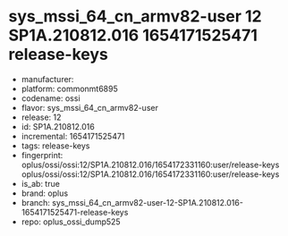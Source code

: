 # sys_mssi_64_cn_armv82-user 12 SP1A.210812.016 1654171525471 release-keys
- manufacturer: 
- platform: commonmt6895
- codename: ossi
- flavor: sys_mssi_64_cn_armv82-user
- release: 12
- id: SP1A.210812.016
- incremental: 1654171525471
- tags: release-keys
- fingerprint: oplus/ossi/ossi:12/SP1A.210812.016/1654172331160:user/release-keys
oplus/ossi/ossi:12/SP1A.210812.016/1654172331160:user/release-keys
- is_ab: true
- brand: oplus
- branch: sys_mssi_64_cn_armv82-user-12-SP1A.210812.016-1654171525471-release-keys
- repo: oplus_ossi_dump525
